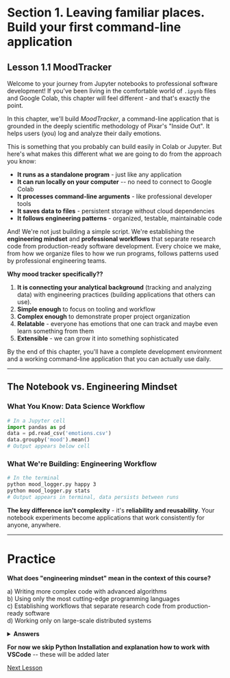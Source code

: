 
# Section 1. Leaving familiar places. Build your first command-line application
## Lesson 1.1 MoodTracker

Welcome to your journey from Jupyter notebooks to professional software development! If you've been living in the comfortable world of `.ipynb` files and Google Colab, this chapter will feel different - and that's exactly the point.

In this chapter, we'll build _MoodTracker_, a command-line application that is grounded in the deeply scientific methodology of Pixar's "Inside Out". It helps users (you) log and analyze their daily emotions. 

This is something that you probably can build easily in Colab or Jupyter. But here's what makes this different what we are going to do from the approach you know:

- **It runs as a standalone program** - just like any application
- **It can run locally on your computer** -- no need to connect to Google Colab
- **It processes command-line arguments** - like professional developer tools
- **It saves data to files** - persistent storage without cloud dependencies
- **It follows engineering patterns** - organized, testable, maintainable code

And! We're not just building a simple script. We're establishing the **engineering mindset** and **professional workflows** that separate research code from production-ready software development. Every choice we make, from how we organize files to how we run programs, follows patterns used by professional engineering teams.

**Why mood tracker specifically??**
1. **It is connecting your analytical background** (tracking and analyzing data) with engineering practices (building applications that others can use).
2. **Simple enough** to focus on tooling and workflow
3. **Complex enough** to demonstrate proper project organization 
4. **Relatable** - everyone has emotions that one can track and maybe even learn something from them
5. **Extensible** - we can grow it into something sophisticated

By the end of this chapter, you'll have a complete development environment and a working command-line application that you can actually use daily.

---
## The Notebook vs. Engineering Mindset

### What You Know: Data Science Workflow

```python
# In a Jupyter cell
import pandas as pd
data = pd.read_csv('emotions.csv')
data.groupby('mood').mean()
# Output appears below cell
```

### What We're Building: Engineering Workflow

```bash
# In the terminal
python mood_logger.py happy 3
python mood_logger.py stats
# Output appears in terminal, data persists between runs
```

**The key difference isn't complexity** - it's **reliability and reusability**. Your notebook experiments become applications that work consistently for anyone, anywhere.

---
# Practice

**What does "engineering mindset" mean in the context of this course?**

a) Writing more complex code with advanced algorithms  
b) Using only the most cutting-edge programming languages  
c) Establishing workflows that separate research code from production-ready software  
d) Working only on large-scale distributed systems


<details> <summary><b>Answers</b></summary> <b>Correct answer:</b> <p> c) Establishing workflows that separate research code from production-ready software </p> <p> The engineering mindset focuses on creating maintainable, scalable, and production-ready code rather than just making things work. It emphasizes proper workflows, testing, documentation, and code organization. </p> </details> <p><strong>For now we skip Python Installation and explanation how to work with VSCode</strong> -- these will be added later</p> <p><a href="1_leaving_coalb/6_project_organization.md">Next Lesson</a></p>
